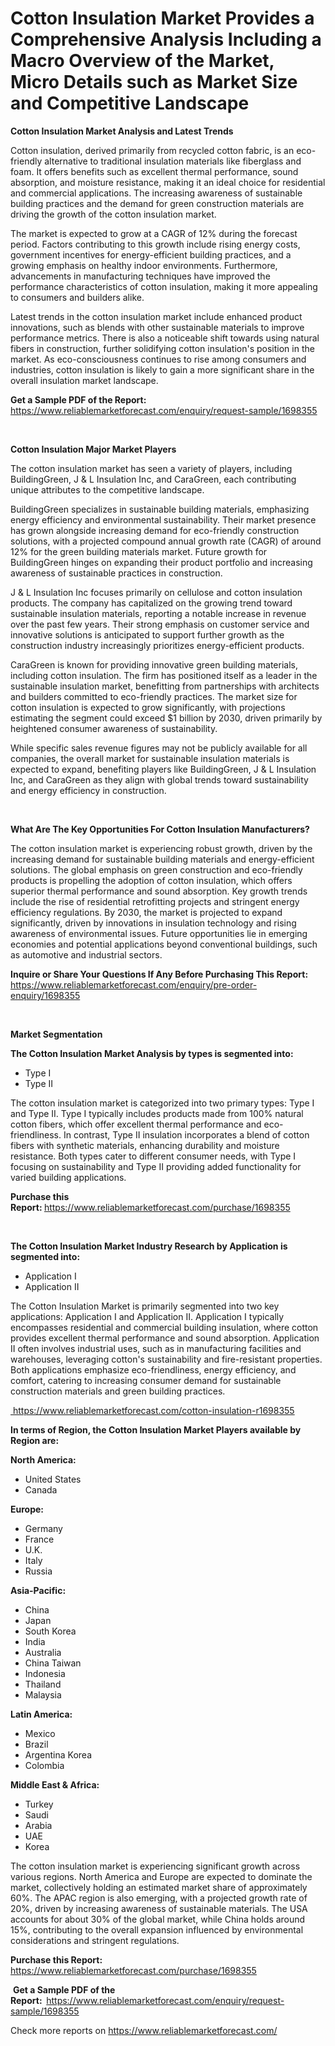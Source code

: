 <p><h1>Cotton Insulation Market Provides a Comprehensive Analysis Including a Macro Overview of the Market, Micro Details such as Market Size and Competitive Landscape</h1></p><p><strong>Cotton Insulation Market Analysis and Latest Trends</strong></p>
<p><p>Cotton insulation, derived primarily from recycled cotton fabric, is an eco-friendly alternative to traditional insulation materials like fiberglass and foam. It offers benefits such as excellent thermal performance, sound absorption, and moisture resistance, making it an ideal choice for residential and commercial applications. The increasing awareness of sustainable building practices and the demand for green construction materials are driving the growth of the cotton insulation market.</p><p>The market is expected to grow at a CAGR of 12% during the forecast period. Factors contributing to this growth include rising energy costs, government incentives for energy-efficient building practices, and a growing emphasis on healthy indoor environments. Furthermore, advancements in manufacturing techniques have improved the performance characteristics of cotton insulation, making it more appealing to consumers and builders alike.</p><p>Latest trends in the cotton insulation market include enhanced product innovations, such as blends with other sustainable materials to improve performance metrics. There is also a noticeable shift towards using natural fibers in construction, further solidifying cotton insulation's position in the market. As eco-consciousness continues to rise among consumers and industries, cotton insulation is likely to gain a more significant share in the overall insulation market landscape.</p></p>
<p><strong>Get a Sample PDF of the Report:&nbsp;</strong> <a href="https://www.reliablemarketforecast.com/enquiry/request-sample/1698355?utm_campaign=3076&utm_medium=2&utm_source=Github&utm_content=ia&utm_term=24032025&utm_id=cotton-insulation">https://www.reliablemarketforecast.com/enquiry/request-sample/1698355</a></p>
<p>&nbsp;</p>
<p><strong>Cotton Insulation Major Market Players</strong></p>
<p><p>The cotton insulation market has seen a variety of players, including BuildingGreen, J & L Insulation Inc, and CaraGreen, each contributing unique attributes to the competitive landscape. </p><p>BuildingGreen specializes in sustainable building materials, emphasizing energy efficiency and environmental sustainability. Their market presence has grown alongside increasing demand for eco-friendly construction solutions, with a projected compound annual growth rate (CAGR) of around 12% for the green building materials market. Future growth for BuildingGreen hinges on expanding their product portfolio and increasing awareness of sustainable practices in construction.</p><p>J & L Insulation Inc focuses primarily on cellulose and cotton insulation products. The company has capitalized on the growing trend toward sustainable insulation materials, reporting a notable increase in revenue over the past few years. Their strong emphasis on customer service and innovative solutions is anticipated to support further growth as the construction industry increasingly prioritizes energy-efficient products.</p><p>CaraGreen is known for providing innovative green building materials, including cotton insulation. The firm has positioned itself as a leader in the sustainable insulation market, benefitting from partnerships with architects and builders committed to eco-friendly practices. The market size for cotton insulation is expected to grow significantly, with projections estimating the segment could exceed $1 billion by 2030, driven primarily by heightened consumer awareness of sustainability.</p><p>While specific sales revenue figures may not be publicly available for all companies, the overall market for sustainable insulation materials is expected to expand, benefiting players like BuildingGreen, J & L Insulation Inc, and CaraGreen as they align with global trends toward sustainability and energy efficiency in construction.</p></p>
<p>&nbsp;</p>
<p><strong>What Are The Key Opportunities For Cotton Insulation Manufacturers?</strong></p>
<p><p>The cotton insulation market is experiencing robust growth, driven by the increasing demand for sustainable building materials and energy-efficient solutions. The global emphasis on green construction and eco-friendly products is propelling the adoption of cotton insulation, which offers superior thermal performance and sound absorption. Key growth trends include the rise of residential retrofitting projects and stringent energy efficiency regulations. By 2030, the market is projected to expand significantly, driven by innovations in insulation technology and rising awareness of environmental issues. Future opportunities lie in emerging economies and potential applications beyond conventional buildings, such as automotive and industrial sectors.</p></p>
<p><strong>Inquire or Share Your Questions If Any Before Purchasing This Report:</strong> <a href="https://www.reliablemarketforecast.com/enquiry/pre-order-enquiry/1698355?utm_campaign=3076&utm_medium=2&utm_source=Github&utm_content=ia&utm_term=24032025&utm_id=cotton-insulation">https://www.reliablemarketforecast.com/enquiry/pre-order-enquiry/1698355</a></p>
<p>&nbsp;</p>
<p><strong>Market Segmentation</strong></p>
<p><strong>The Cotton Insulation Market Analysis by types is segmented into:</strong></p>
<p><ul><li>Type I</li><li>Type II</li></ul></p>
<p><p>The cotton insulation market is categorized into two primary types: Type I and Type II. Type I typically includes products made from 100% natural cotton fibers, which offer excellent thermal performance and eco-friendliness. In contrast, Type II insulation incorporates a blend of cotton fibers with synthetic materials, enhancing durability and moisture resistance. Both types cater to different consumer needs, with Type I focusing on sustainability and Type II providing added functionality for varied building applications.</p></p>
<p><strong>Purchase this Report:&nbsp;</strong><a href="https://www.reliablemarketforecast.com/purchase/1698355?utm_campaign=3076&utm_medium=2&utm_source=Github&utm_content=ia&utm_term=24032025&utm_id=cotton-insulation">https://www.reliablemarketforecast.com/purchase/1698355</a></p>
<p>&nbsp;</p>
<p><strong>The Cotton Insulation Market Industry Research by Application is segmented into:</strong></p>
<p><ul><li>Application I</li><li>Application II</li></ul></p>
<p><p>The Cotton Insulation Market is primarily segmented into two key applications: Application I and Application II. Application I typically encompasses residential and commercial building insulation, where cotton provides excellent thermal performance and sound absorption. Application II often involves industrial uses, such as in manufacturing facilities and warehouses, leveraging cotton's sustainability and fire-resistant properties. Both applications emphasize eco-friendliness, energy efficiency, and comfort, catering to increasing consumer demand for sustainable construction materials and green building practices.</p></p>
<p><a href="https://www.reliablemarketforecast.com/cotton-insulation-r1698355?utm_campaign=3076&utm_medium=2&utm_source=Github&utm_content=ia&utm_term=24032025&utm_id=cotton-insulation">&nbsp;https://www.reliablemarketforecast.com/cotton-insulation-r1698355</a></p>
<p><strong>In terms of Region, the Cotton Insulation Market Players available by Region are:</strong></p>
<p>
    <p> <strong> North America: </strong>
        <ul>
            <li>United States</li>
            <li>Canada</li>
        </ul>
        </p> 
    <p> <strong> Europe: </strong>
        <ul>
            <li>Germany</li>
            <li>France</li>
            <li>U.K.</li>
            <li>Italy</li>
            <li>Russia</li>
        </ul>
        </p> 
    <p> <strong> Asia-Pacific: </strong>
        <ul>
            <li>China</li>
            <li>Japan</li>
            <li>South Korea</li>
            <li>India</li>
            <li>Australia</li>
            <li>China Taiwan</li>
            <li>Indonesia</li>
            <li>Thailand</li>
            <li>Malaysia</li>
        </ul>
        </p> 
    <p> <strong> Latin America: </strong>
        <ul>
            <li>Mexico</li>
            <li>Brazil</li>
            <li>Argentina Korea</li>
            <li>Colombia</li>
        </ul>
        </p> 
    <p> <strong> Middle East & Africa: </strong>
        <ul>
            <li>Turkey</li>
            <li>Saudi</li>
            <li>Arabia</li>
            <li>UAE</li>
            <li>Korea</li>
        </ul>
    </p>
    </p>
<p><p>The cotton insulation market is experiencing significant growth across various regions. North America and Europe are expected to dominate the market, collectively holding an estimated market share of approximately 60%. The APAC region is also emerging, with a projected growth rate of 20%, driven by increasing awareness of sustainable materials. The USA accounts for about 30% of the global market, while China holds around 15%, contributing to the overall expansion influenced by environmental considerations and stringent regulations.</p></p>
<p><strong>Purchase this Report: </strong><a href="https://www.reliablemarketforecast.com/purchase/1698355?utm_campaign=3076&utm_medium=2&utm_source=Github&utm_content=ia&utm_term=24032025&utm_id=cotton-insulation">https://www.reliablemarketforecast.com/purchase/1698355</a></p>
<p>&nbsp;<strong>Get a Sample PDF of the Report:&nbsp;&nbsp;</strong><a href="https://www.reliablemarketforecast.com/enquiry/request-sample/1698355?utm_campaign=3076&utm_medium=2&utm_source=Github&utm_content=ia&utm_term=24032025&utm_id=cotton-insulation">https://www.reliablemarketforecast.com/enquiry/request-sample/1698355</a></p>
<p><strong></strong></p>
<p>Check more reports on <a href="https://www.reliablemarketforecast.com/?utm_campaign=3076&utm_medium=2&utm_source=Github&utm_content=ia&utm_term=24032025&utm_id=cotton-insulation">https://www.reliablemarketforecast.com/</a></p>